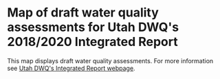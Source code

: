 # Map of draft water quality assessments for Utah DWQ's 2018/2020 Integrated Report

This map displays draft water quality assessments. For more information see [Utah DWQ's Integrated Report webpage](https://deq.utah.gov/legacy/programs/water-quality/monitoring-reporting/assessment/index.htm).
 
